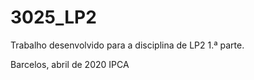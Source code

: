 # 3025_LP2

Trabalho desenvolvido para a disciplina de LP2 
1.ª parte.

Barcelos, abril de 2020
IPCA
